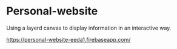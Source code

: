# Personal-website
Using a layerd canvas to display information in an interactive way.

https://personal-website-eeda1.firebaseapp.com/
